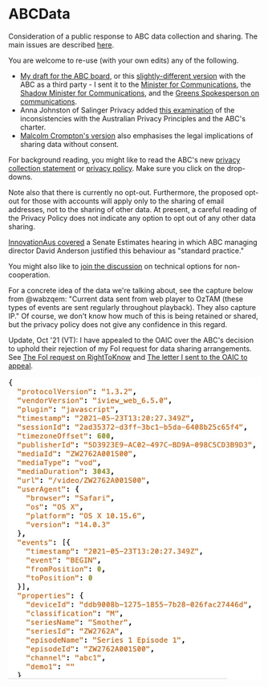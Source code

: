 # ABCData
Consideration of a public response to ABC data collection and sharing. The main issues are described [here](abc.md).

You are welcome to re-use (with your own edits) any of the following.

- [My draft for the ABC board](https://github.com/AusOpenTech/ABCData/raw/main/ABCData.docx), or this [slightly-different version](https://github.com/AusOpenTech/ABCData/raw/main/ABCData_ThirdParty.docx) with the ABC as a third party - I sent it to the [Minister for Communications](https://minister.infrastructure.gov.au/fletcher/contact), the [Shadow Minister for Communications](https://www.aph.gov.au/Senators_and_Members/Parliamentarian?MPID=159771#t2-content-panel), and the [Greens Spokesperson on communications](https://www.aph.gov.au/Senators_and_Members/Parliamentarian?MPID=I0U#t2-content-panel). 
- Anna Johnston of Salinger Privacy added [this examination](https://github.com/AusOpenTech/ABCData/raw/main/21_05_27_letter_to_ABC_re_iView_login_clean.docx) of the inconsistencies with the Australian Privacy Principles and the ABC's charter. 
- [Malcolm Crompton's version](https://github.com/AusOpenTech/ABCData/raw/main/Malcolm_Crompton_Letter_to_David_Anderson_ABC.docx) also emphasises the legal implications of sharing data without consent.


For background reading, you might like to read the ABC's new [privacy collection statement](https://help.abc.net.au/hc/en-us/articles/360001511015-ABC-Privacy-Collection-Statement-) or [privacy policy](https://help.abc.net.au/hc/en-us/articles/360001154976).  Make sure you click on the drop-downs.

Note also that there is currently no opt-out.  Furthermore, the proposed opt-out for those with accounts will apply only to the sharing of email addresses, not to the sharing of other data.  At present, a careful reading of the Privacy Policy does not indicate any option to opt out of any other data sharing.

[InnovationAus covered](
https://www.innovationaus.com/experts-urge-abc-to-reverse-risky-log-in-requirement/) a Senate Estimates hearing in which ABC managing director  David Anderson justified this behaviour as "standard practice."

You might also like to [join the discussion](https://github.com/AusOpenTech/ABCData/discussions) on technical options for non-cooperation.

For a concrete idea of the data we're talking about, see the capture below from @wabzqem: "Current data sent from web player to OzTAM (these types of events are sent regularly throughout playback). They also capture IP." Of course, we don't know how much of this is being retained or shared, but the privacy policy does not give any confidence in this regard.

Update, Oct '21 (VT): I have appealed to the OAIC over the ABC's decision to uphold their rejection of my FoI request for data sharing arrangements. See [The FoI request on RightToKnow](https://www.righttoknow.org.au/request/iview_data_sharing_agreements) and [The letter I sent to the OAIC to appeal](https://github.com/AusOpenTech/ABCData/OAICAppeal.md).

![ABC Data upload](DataUploadwabzqem.jpeg)



